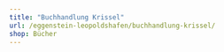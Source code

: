 ```yaml
---
title: "Buchhandlung Krissel"
url: /eggenstein-leopoldshafen/buchhandlung-krissel/
shop: Bücher
---
```

